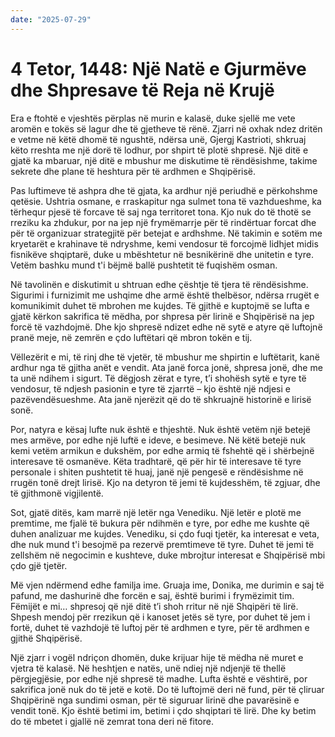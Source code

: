 ```yaml
---
date: "2025-07-29"
---
```


# 4 Tetor, 1448: Një Natë e Gjurmëve dhe Shpresave të Reja në Krujë

Era e ftohtë e vjeshtës përplas në murin e kalasë, duke sjellë me vete aromën e tokës së lagur dhe të gjetheve të rënë.  Zjarri në oxhak ndez dritën e vetme në këtë dhomë të ngushtë, ndërsa unë, Gjergj Kastrioti, shkruaj këto rreshta me një dorë të lodhur, por shpirt të plotë shpresë.  Një ditë e gjatë ka mbaruar, një ditë e mbushur me diskutime të rëndësishme, takime sekrete dhe plane të heshtura për të ardhmen e Shqipërisë.

Pas luftimeve të ashpra dhe të gjata, ka ardhur një periudhë e përkohshme qetësie.  Ushtria osmane, e rraskapitur nga sulmet tona të vazhdueshme, ka tërhequr pjesë të forcave të saj nga territoret tona.  Kjo nuk do të thotë se rreziku ka zhdukur, por na jep një frymëmarrje për të rindërtuar forcat dhe për të organizuar strategjitë për betejat e ardhshme.  Në takimin e sotëm me kryetarët e krahinave të ndryshme, kemi vendosur të forcojmë lidhjet midis fisnikëve shqiptarë, duke u mbështetur në besnikërinë dhe unitetin e tyre.  Vetëm bashku mund t'i bëjmë ballë pushtetit të fuqishëm osman.

Në tavolinën e diskutimit u shtruan edhe çështje të tjera të rëndësishme.  Sigurimi i furnizimit me ushqime dhe armë është thelbësor, ndërsa rrugët e komunikimit duhet të mbrohen me kujdes.  Të gjithë e kuptojmë se lufta e gjatë kërkon sakrifica të mëdha, por shpresa për lirinë e Shqipërisë na jep forcë të vazhdojmë.  Dhe kjo shpresë ndizet edhe në sytë e atyre që luftojnë pranë meje, në zemrën e çdo luftëtari që mbron tokën e tij.

Vëllezërit e mi, të rinj dhe të vjetër, të mbushur me shpirtin e luftëtarit, kanë ardhur nga të gjitha anët e vendit.  Ata janë forca jonë, shpresa jonë, dhe me ta unë ndihem i sigurt.  Të dëgjosh zërat e tyre, t’i shohësh sytë e tyre të vendosur, të ndjesh pasionin e tyre të zjarrtë – kjo është një ndjesi e pazëvendësueshme.  Ata janë njerëzit që do të shkruajnë historinë e lirisë sonë.

Por, natyra e kësaj lufte nuk është e thjeshtë.  Nuk është vetëm një betejë mes armëve, por edhe një luftë e ideve, e besimeve.  Në këtë betejë nuk kemi vetëm armikun e dukshëm, por edhe armiq të fshehtë që i shërbejnë interesave të osmanëve.  Këta tradhtarë, që për hir të interesave të tyre personale i shiten pushtetit të huaj, janë një pengesë e rëndësishme në rrugën tonë drejt lirisë.  Kjo na detyron të jemi të kujdesshëm, të zgjuar, dhe të gjithmonë vigjilentë.

Sot, gjatë ditës, kam marrë një letër nga Venediku.  Një letër e plotë me premtime, me fjalë të bukura për ndihmën e tyre, por edhe me kushte që duhen analizuar me kujdes.  Venediku, si çdo fuqi tjetër, ka interesat e veta, dhe nuk mund t'i besojmë pa rezervë premtimeve të tyre.  Duhet të jemi të zellshëm në negocimin e kushteve, duke mbrojtur interesat e Shqipërisë mbi çdo gjë tjetër.

Më vjen ndërmend edhe familja ime.  Gruaja ime, Donika, me durimin e saj të pafund, me dashurinë dhe forcën e saj, është burimi i frymëzimit tim.  Fëmijët e mi…  shpresoj që një ditë t’i shoh rritur në një Shqipëri të lirë.  Shpesh mendoj për rrezikun që i kanoset jetës së tyre, por duhet të jem i fortë, duhet të vazhdojë të luftoj për të ardhmen e tyre, për të ardhmen e gjithë Shqipërisë.

Një zjarr i vogël ndriçon dhomën, duke krijuar hije të mëdha në muret e vjetra të kalasë.  Në heshtjen e natës, unë ndiej një ndjenjë të thellë përgjegjësie, por edhe një shpresë të madhe.  Lufta është e vështirë, por sakrifica jonë nuk do të jetë e kotë.  Do të luftojmë deri në fund, për të çliruar Shqipërinë nga sundimi osman, për të siguruar lirinë dhe pavarësinë e vendit tonë.  Kjo është betimi im, betimi i çdo shqiptari të lirë.  Dhe ky betim do të mbetet i gjallë në zemrat tona deri në fitore.
